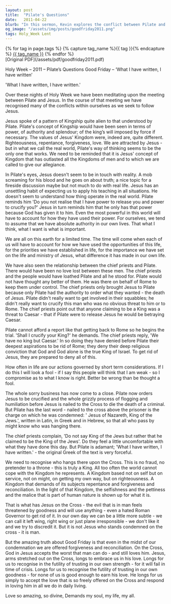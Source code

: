 ```yaml
---
layout: post
title:  "Pilate's Questions"
date:   2011-04-22
blurb: "In this sermon, Kevin explores the conflict between Pilate and Jesus, and the different concepts of Kingship they represent. He highlights the short-term considerations that often govern our actions and the importance of recognizing Jesus as a King. He emphasizes the Kingdom Jesus represents, based on service, righteousness, repentance, forgiveness, and reconciliation, and the offer of forgiveness and reconciliation even in the midst of condemnation."
og_image: "/assets/img/posts/goodfriday2011.png"
tags: Holy_Week Lent
---    
```

<div class="tag-pills">
  {% for tag in page.tags %}
    {% capture tag_name %}{{ tag }}{% endcapture %}
    <a href="{{ site.baseurl }}/tag/{{ tag_name }}" class="tag-pill">{{ tag_name }}</a>
  {% endfor %}
</div>
[Original PDF](/assets/pdf/goodfriday2011.pdf)

Holy Week – 2011 – Pilate’s Questions
Good Friday – ‘What I have written, I have written’

'What I have written, I have written.'

Over these nights of Holy Week we have been meditating upon the meeting between Pilate and Jesus. In the course of that meeting we have recognised many of the conflicts within ourselves as we seek to follow Jesus.

Jesus spoke of a pattern of Kingship quite alien to that understood by Pilate. Pilate's concept of Kingship would have been seen in terms of power, of authority and splendour; of the king’s will imposed by force if necessary. The values of Jesus' Kingdom were, indeed are, quite different. Righteousness, repentance, forgiveness, love. We are attracted by Jesus - but in what we call the real world, Pilate's way of thinking seems to be the only one that works. We need to be reminded that it is Jesus' concept of Kingdom that has outlasted all the Kingdoms of men and to which we are called to give our allegiance.

In Pilate's eyes, Jesus doesn't seem to be in touch with reality. A mob screaming for his blood and he goes on about truth; a nice topic for a fireside discussion maybe but not much to do with real life. Jesus has an unsettling habit of expecting us to apply his teaching in all situations. He doesn't seem to understand how thing operate in the real world. Pilate reminds him 'Do you not realise that I have power to release you and power to crucify you?' Jesus in turn reminds him that he only has that power because God has given it to him. Even the most powerful in this world will have to account for how they have used their power. For ourselves, we tend to assume that we have absolute authority in our own lives. That what I think, what I want is what is important.

We are all on this earth for a limited time. The time will come when each of us will have to account for how we have used the opportunities of this life, for the priorities we have established in life, for the importance we have set on the life and ministry of Jesus, what difference it has made in our own life.

We have also seen the relationship between the chief priests and Pilate. There would have been no love lost between these men. The chief priests and the people would have loathed Pilate and all he stood for. Pilate would not have thought any better of them. He was there on behalf of Rome to keep them under control. The chief priests only brought Jesus to Pilate because only Pilate had the authority to order what they wanted - the death of Jesus. Pilate didn't really want to get involved in their squabbles; he didn't really want to crucify this man who was no obvious threat to him or to Rome. The chief priests point out that anyone claiming to be a King was a threat to Caesar - that if Pilate were to release Jesus he would be betraying Caesar.

Pilate cannot afford a report like that getting back to Rome so he begins the trial. 'Shall I crucify your King?' he demands. The chief priests reply, 'We have no king but Caesar.' In so doing they have denied before Pilate their deepest aspirations to be rid of Rome; they deny their deep religious conviction that God and God alone is the true King of Israel. To get rid of Jesus, they are prepared to deny all of this.

How often in life are our actions governed by short term considerations. If I do this I will look a fool - if I say this people will think that I am weak - so I compromise as to what I know is right. Better be wrong than be thought a fool.

The whole sorry business has now come to a close. Pilate now orders Jesus to be crucified and the whole grizzly process of flogging and humiliation before Jesus is nailed to the Cross to die the death of a criminal. But Pilate has the last word - nailed to the cross above the prisoner is the charge on which he was condemned: ' Jesus of Nazareth, King of the Jews.', written in Latin, in Greek and in Hebrew, so that all who pass by might know who was hanging there.

The chief priests complain, 'Do not say King of the Jews but rather that he claimed to be the King of the Jews'. Do they feel a little uncomfortable with what they have done this day. But Pilate is adamant; 'What I have written, I have written.' - the original Greek of the text is very forceful.

We need to recognise who hangs there upon the Cross. This is no fraud, no pretender to a throne - this is truly a King. All too often the world cannot cope with the Kingdom he represents. A Kingdom based not on self but on service, not on might, on getting my own way, but on righteousness. A Kingdom that demands of its subjects repentance and forgiveness and reconciliation. In the light of that Kingdom, the selfishness and the pettiness and the malice that is part of human nature is shown up for what it is.

That is what has Jesus on the Cross - the evil that is in man feels threatened by goodness and will use anything - even a hated Roman Governor to get rid of it. In our own day we can be a little more subtle - we can call it left wing, right wing or just plane irresponsible - we don't like it and we try to discredit it. But it is not Jesus who stands condemned on the cross - it is man.

But the amazing truth about Good Friday is that even in the midst of our condemnation we are offered forgiveness and reconciliation. On the Cross, God in Jesus accepts the worst that man can do - and still loves him. Jesus, arms stretched out on the Cross, longs to embrace us in his love. Longs for us to recognise in the futility of trusting in our own strength - for it will fail in time of crisis. Longs for us to recognise the futility of trusting in our own goodness - for none of us is good enough to earn his love. He longs for us simply to accept the love that is so freely offered on the Cross and respond in loving him in all we do in daily living.

Love so amazing, so divine,
Demands my soul, my life, my all.
